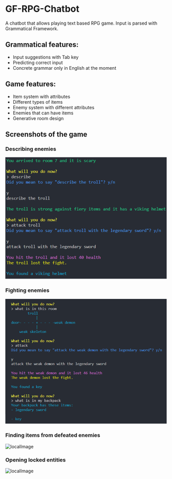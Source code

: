 # GF-RPG-Chatbot

A chatbot that allows playing text based RPG game. Input is parsed with Grammatical Framework.

## Grammatical features:

- Input suggestions with Tab key
- Predicting correct input
- Concrete grammar only in English at the moment

## Game features:

- Item system with attributes
- Different types of items
- Enemy system with different attributes
- Enemies that can have items
- Generative room design

## Screenshots of the game

### Describing enemies

![localImage](./images/describe.png)

### Fighting enemies

![localImage](./images/battle.png)

### Finding items from defeated enemies

![localImage](./items.png)

### Opening locked entities

![localImage](./opening.png)
